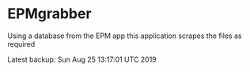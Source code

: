 # EPMgrabber
Using a database from the EPM app this application scrapes the files as required


Latest backup: Sun Aug 25 13:17:01 UTC 2019
